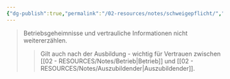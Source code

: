 ```yaml
---
{"dg-publish":true,"permalink":"/02-resources/notes/schweigepflicht/","tags":["ausbildung/pflichten","datenschutz"],"noteIcon":"","updated":"2025-09-05T10:12:31.738+02:00"}
---
```


>Betriebsgeheimnisse und vertrauliche Informationen nicht weitererzählen.
>>Gilt auch nach der Ausbildung - wichtig für Vertrauen zwischen [[02 - RESOURCES/Notes/Betrieb\|Betrieb]] und [[02 - RESOURCES/Notes/Auszubildender\|Auszubildender]].